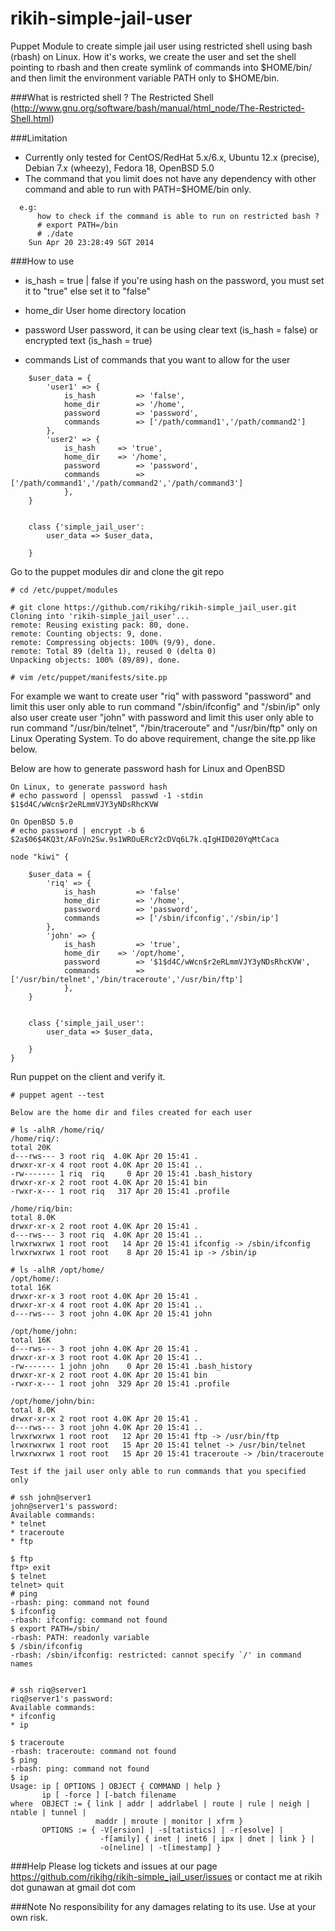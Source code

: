 rikih-simple-jail-user
=====================

Puppet Module to create simple jail user using restricted shell using bash (rbash) on Linux. 
How it's works, we create the user and set the shell pointing to rbash and then create symlink of commands into $HOME/bin/ and then limit the environment variable PATH only to $HOME/bin.

###What is restricted shell ?
The Restricted Shell (http://www.gnu.org/software/bash/manual/html_node/The-Restricted-Shell.html)

###Limitation

* Currently only tested for CentOS/RedHat 5.x/6.x, Ubuntu 12.x (precise), Debian 7.x (wheezy), Fedora 18, OpenBSD 5.0
* The command that you limit does not have any dependency with other command and able to run with PATH=$HOME/bin only.
```linux
  e.g: 
      how to check if the command is able to run on restricted bash ?
      # export PATH=/bin
      # ./date
	Sun Apr 20 23:28:49 SGT 2014
```

###How to use

* is_hash = true | false
if you're using hash on the password, you must set it to "true" else set it to "false"

* home_dir
User home directory location

* password
User password, it can be using clear text (is_hash = false) or encrypted text (is_hash = true)

* commands
List of commands that you want to allow for the user

```puppet
	$user_data = { 
		'user1' => {
			is_hash         => 'false',
			home_dir        => '/home',
			password        => 'password',
			commands        => ['/path/command1','/path/command2']
		},
		'user2' => {
			is_hash		=> 'true',
			home_dir 	=> '/home', 
			password        => 'password', 
			commands        => ['/path/command1','/path/command2','/path/command3']
			},
	}


	class {'simple_jail_user': 
		user_data => $user_data,

	}
```

Go to the puppet modules dir and clone the git repo

```linux
# cd /etc/puppet/modules

# git clone https://github.com/rikihg/rikih-simple_jail_user.git
Cloning into 'rikih-simple_jail_user'...
remote: Reusing existing pack: 80, done.
remote: Counting objects: 9, done.
remote: Compressing objects: 100% (9/9), done.
remote: Total 89 (delta 1), reused 0 (delta 0)
Unpacking objects: 100% (89/89), done.

# vim /etc/puppet/manifests/site.pp
```

For example we want to create user "riq" with password "password" and limit this user only able to run command "/sbin/ifconfig" and "/sbin/ip" only
also user create user "john" with password and limit this user only able to run command "/usr/bin/telnet", "/bin/traceroute" and "/usr/bin/ftp" only on Linux Operating System.
To do above requirement, change the site.pp like below.

Below are how to generate password hash for Linux and OpenBSD

```linux
On Linux, to generate password hash
# echo password | openssl  passwd -1 -stdin
$1$d4C/wWcn$r2eRLmmVJY3yNDsRhcKVW

On OpenBSD 5.0
# echo password | encrypt -b 6
$2a$06$4KQ3t/AFoVn2Sw.9s1WROuERcY2cDVq6L7k.qIgHID020YqMtCaca
```

```puppet
node "kiwi" {

	$user_data = { 
		'riq' => {
			is_hash         => 'false'
			home_dir        => '/home',
			password        => 'password',
			commands        => ['/sbin/ifconfig','/sbin/ip']
		},
		'john' => {
			is_hash         => 'true',
			home_dir 	=> '/opt/home', 
			password        => '$1$d4C/wWcn$r2eRLmmVJY3yNDsRhcKVW', 
			commands        => ['/usr/bin/telnet','/bin/traceroute','/usr/bin/ftp']
			},
	}


	class {'simple_jail_user': 
		user_data => $user_data,

	}
}
```

Run puppet on the client and verify it.
```linux
# puppet agent --test

Below are the home dir and files created for each user

# ls -alhR /home/riq/
/home/riq/:
total 20K
d---rws--- 3 root riq  4.0K Apr 20 15:41 .
drwxr-xr-x 4 root root 4.0K Apr 20 15:41 ..
-rw------- 1 riq  riq     0 Apr 20 15:41 .bash_history
drwxr-xr-x 2 root root 4.0K Apr 20 15:41 bin
-rwxr-x--- 1 root riq   317 Apr 20 15:41 .profile

/home/riq/bin:
total 8.0K
drwxr-xr-x 2 root root 4.0K Apr 20 15:41 .
d---rws--- 3 root riq  4.0K Apr 20 15:41 ..
lrwxrwxrwx 1 root root   14 Apr 20 15:41 ifconfig -> /sbin/ifconfig
lrwxrwxrwx 1 root root    8 Apr 20 15:41 ip -> /sbin/ip

# ls -alhR /opt/home/
/opt/home/:
total 16K
drwxr-xr-x 3 root root 4.0K Apr 20 15:41 .
drwxr-xr-x 4 root root 4.0K Apr 20 15:41 ..
d---rws--- 3 root john 4.0K Apr 20 15:41 john

/opt/home/john:
total 16K
d---rws--- 3 root john 4.0K Apr 20 15:41 .
drwxr-xr-x 3 root root 4.0K Apr 20 15:41 ..
-rw------- 1 john john    0 Apr 20 15:41 .bash_history
drwxr-xr-x 2 root root 4.0K Apr 20 15:41 bin
-rwxr-x--- 1 root john  329 Apr 20 15:41 .profile

/opt/home/john/bin:
total 8.0K
drwxr-xr-x 2 root root 4.0K Apr 20 15:41 .
d---rws--- 3 root john 4.0K Apr 20 15:41 ..
lrwxrwxrwx 1 root root   12 Apr 20 15:41 ftp -> /usr/bin/ftp
lrwxrwxrwx 1 root root   15 Apr 20 15:41 telnet -> /usr/bin/telnet
lrwxrwxrwx 1 root root   15 Apr 20 15:41 traceroute -> /bin/traceroute

Test if the jail user only able to run commands that you specified only

# ssh john@server1
john@server1's password: 
Available commands:
* telnet
* traceroute
* ftp

$ ftp
ftp> exit
$ telnet
telnet> quit
# ping
-rbash: ping: command not found
$ ifconfig
-rbash: ifconfig: command not found
$ export PATH=/sbin/
-rbash: PATH: readonly variable
$ /sbin/ifconfig
-rbash: /sbin/ifconfig: restricted: cannot specify `/' in command names


# ssh riq@server1
riq@server1's password: 
Available commands:
* ifconfig
* ip

$ traceroute
-rbash: traceroute: command not found
$ ping
-rbash: ping: command not found
$ ip
Usage: ip [ OPTIONS ] OBJECT { COMMAND | help }
       ip [ -force ] [-batch filename
where  OBJECT := { link | addr | addrlabel | route | rule | neigh | ntable | tunnel |
                   maddr | mroute | monitor | xfrm }
       OPTIONS := { -V[ersion] | -s[tatistics] | -r[esolve] |
                    -f[amily] { inet | inet6 | ipx | dnet | link } |
                    -o[neline] | -t[imestamp] }

```

###Help
Please log tickets and issues at our page https://github.com/rikihg/rikih-simple_jail_user/issues
or contact me at rikih dot gunawan at gmail dot com

###Note
No responsibility for any damages relating to its use. Use at your own risk.
